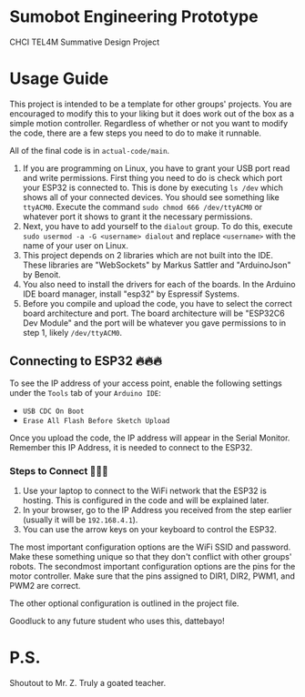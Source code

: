 # Sumobot Engineering Prototype
CHCI TEL4M Summative Design Project

# Usage Guide
This project is intended to be a template for other groups' projects. You are encouraged to modify this to your liking but it does work out of the box as a simple motion controller. Regardless of whether or not you want to modify the code, there are a few steps you need to do to make it runnable.

All of the final code is in `actual-code/main`.

1. If you are programming on Linux, you have to grant your USB port read and write permissions. First thing you need to do is check which port your ESP32 is connected to. This is done by executing `ls /dev` which shows all of your connected devices. You should see something like `ttyACM0`. Execute the command `sudo chmod 666 /dev/ttyACM0` or whatever port it shows to grant it the necessary permissions.
2. Next, you have to add yourself to the `dialout` group. To do this, execute `sudo usermod -a -G <username> dialout` and replace `<username>` with the name of your user on Linux.
3. This project depends on 2 libraries which are not built into the IDE. These libraries are "WebSockets" by Markus Sattler and "ArduinoJson" by Benoit.
4. You also need to install the drivers for each of the boards. In the Arduino IDE board manager, install "esp32" by Espressif Systems.
5. Before you compile and upload the code, you have to select the correct board architecture and port. The board architecture will be "ESP32C6 Dev Module" and the port will be whatever you gave permissions to in step 1, likely `/dev/ttyACM0`.

## Connecting to ESP32 🔥🔥🔥

To see the IP address of your access point, enable the following settings under the `Tools` tab of your `Arduino IDE`:
- `USB CDC On Boot`
- `Erase All Flash Before Sketch Upload`

Once you upload the code, the IP address will appear in the Serial Monitor. Remember this IP Address, it is needed to connect to the ESP32.

### Steps to Connect 🥶🥶🥶
1. Use your laptop to connect to the WiFi network that the ESP32 is hosting. This is configured in the code and will be explained later.
2. In your browser, go to the IP Address you received from the step earlier (usually it will be `192.168.4.1`).
3. You can use the arrow keys on your keyboard to control the ESP32.

The most important configuration options are the WiFi SSID and password. Make these something unique so that they don't conflict with other groups' robots. The secondmost important configuration options are the pins for the motor controller. Make sure that the pins assigned to DIR1, DIR2, PWM1, and PWM2 are correct.

The other optional configuration is outlined in the project file.

Goodluck to any future student who uses this, dattebayo!

# P.S.
Shoutout to Mr. Z. Truly a goated teacher.
